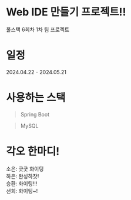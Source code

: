 # Web IDE 만들기 프로젝트!!
풀스택 6회차 1차 팀 프로젝트

# 일정
2024.04.22 - 2024.05.21

# 사용하는 스택
> Spring Boot

> MySQL

# 각오 한마디!
소은: 굿굿 화이팅 </br>
하은: 완성하잣! </br>
승환: 화이팅!!! </br>
선희: 화이팅~!